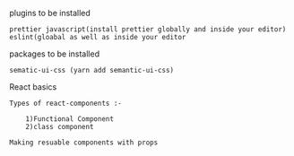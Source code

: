 plugins to be installed

    prettier javascript(install prettier globally and inside your editor)
    eslint(gloabal as well as inside your editor

packages to be installed

    sematic-ui-css (yarn add semantic-ui-css)

React basics

    Types of react-components :-

    	1)Functional Component
    	2)class component

    Making resuable components with props

